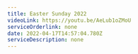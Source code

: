 ```yaml
---
title: Easter Sunday 2022
videoLink: https://youtu.be/AeLub1oZMoU
serviceOrderlink: none
date: 2022-04-17T14:57:04.780Z
serviceDescription: none
---
```

